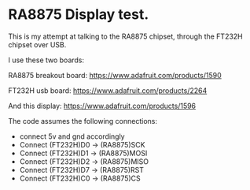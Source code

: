 # RA8875 Display test.

This is my attempt at talking to the RA8875 chipset, through the FT232H chipset over USB.

I use these two boards:

RA8875 breakout board:
https://www.adafruit.com/products/1590

FT232H usb board:
https://www.adafruit.com/products/2264

And this display:
https://www.adafruit.com/products/1596

The code assumes the following connections:
* connect 5v and gnd accordingly
* Connect (FT232H)D0  -> (RA8875)SCK
* Connect (FT232H)D1  -> (RA8875)MOSI
* Connect (FT232H)D2  -> (RA8875)MISO
* Connect (FT232H)D7  -> (RA8875)RST
* Connect (FT232H)C0  -> (RA8875)CS